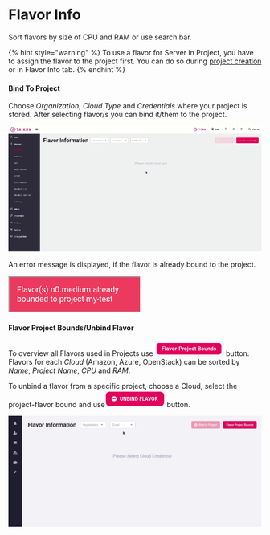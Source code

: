 # Flavor Info

Sort flavors by size of CPU and RAM or use search bar.

{% hint style="warning" %}
To use a flavor for Server in Project, you have to assign the flavor to the project first. You can do so during [project creation](https://itera.gitbook.io/taikun/user-guide-1/partner/projects/creating-a-new-project) or in Flavor Info tab.
{% endhint %}

####

#### Bind To Project

Choose _Organization_, _Cloud Type_ and _Credentials_ where your project is stored. After selecting flavor/s you can bind it/them to the project.

![Fig. 1: Bind a Flavor to a Project](<../.gitbook/assets/bind flavor (2).gif>)



An error message is displayed, if the flavor is already bound to the project.

![](<../.gitbook/assets/flavor bounded.png>)



#### Flavor Project Bounds/Unbind Flavor

To overview all Flavors used in Projects use ![](<../.gitbook/assets/Flavor Project Bounds.png>) button. Flavors for each _Cloud_ (Amazon, Azure, OpenStack) can be sorted by _Name_, _Project Name_, _CPU_ and _RAM_.

To unbind a flavor from a specific project, choose a Cloud, select the project-flavor bound and use![](<../.gitbook/assets/unbind (1).png>)button.

![Fig. 2: Unbind Flavor ](<../.gitbook/assets/unbind (3).gif>)
